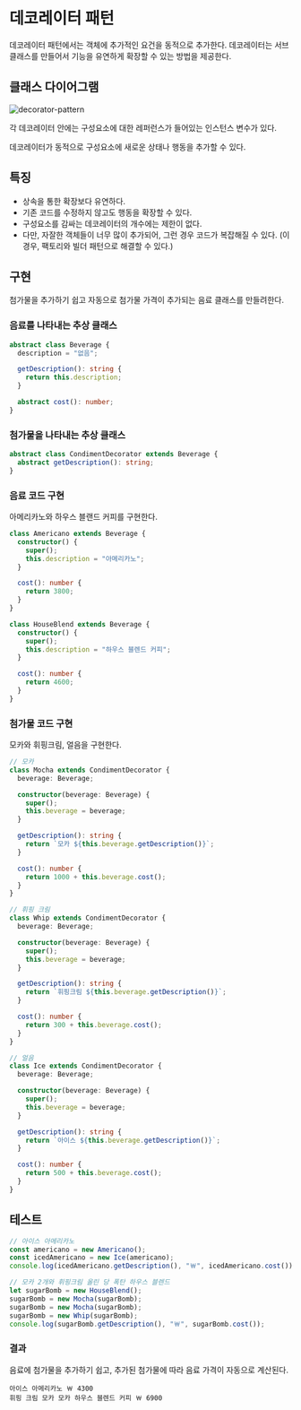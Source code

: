 # 데코레이터 패턴

데코레이터 패턴에서는 객체에 추가적인 요건을 동적으로 추가한다. 데코레이터는 서브클래스를 만들어서 기능을 유연하게 확장할 수 있는 방법을 제공한다.

## 클래스 다이어그램

![decorator-pattern](https://user-images.githubusercontent.com/22253556/71577990-9ae43a00-2b39-11ea-97d6-c74788c70cd8.png)

각 데코레이터 안에는 구성요소에 대한 레퍼런스가 들어있는 인스턴스 변수가 있다.

데코레이터가 동적으로 구성요소에 새로운 상태나 행동을 추가할 수 있다.

## 특징

- 상속을 통한 확장보다 유연하다.
- 기존 코드를 수정하지 않고도 행동을 확장할 수 있다.
- 구성요소를 감싸는 데코레이터의 개수에는 제한이 없다.
- 다만, 자잘한 객체들이 너무 많이 추가되어, 그런 경우 코드가 복잡해질 수 있다. (이 경우, 팩토리와 빌더 패턴으로 해결할 수 있다.)

## 구현

첨가물을 추가하기 쉽고 자동으로 첨가물 가격이 추가되는 음료 클래스를 만들려한다.

### 음료를 나타내는 추상 클래스

```typescript
abstract class Beverage {
  description = "없음";

  getDescription(): string {
    return this.description;
  }

  abstract cost(): number;
}
```

### 첨가물을 나타내는 추상 클래스

```typescript
abstract class CondimentDecorator extends Beverage {
  abstract getDescription(): string;
}
```

### 음료 코드 구현

아메리카노와 하우스 블랜드 커피를 구현한다.

```typescript
class Americano extends Beverage {
  constructor() {
    super();
    this.description = "아메리카노";
  }

  cost(): number {
    return 3800;
  }
}

class HouseBlend extends Beverage {
  constructor() {
    super();
    this.description = "하우스 블렌드 커피";
  }

  cost(): number {
    return 4600;
  }
}
```

### 첨가물 코드 구현

모카와 휘핑크림, 얼음을 구현한다.

```typescript
// 모카
class Mocha extends CondimentDecorator {
  beverage: Beverage;

  constructor(beverage: Beverage) {
    super();
    this.beverage = beverage;
  }

  getDescription(): string {
    return `모카 ${this.beverage.getDescription()}`;
  }

  cost(): number {
    return 1000 + this.beverage.cost();
  }
}

// 휘핑 크림
class Whip extends CondimentDecorator {
  beverage: Beverage;

  constructor(beverage: Beverage) {
    super();
    this.beverage = beverage;
  }

  getDescription(): string {
    return `휘핑크림 ${this.beverage.getDescription()}`;
  }

  cost(): number {
    return 300 + this.beverage.cost();
  }
}

// 얼음
class Ice extends CondimentDecorator {
  beverage: Beverage;

  constructor(beverage: Beverage) {
    super();
    this.beverage = beverage;
  }

  getDescription(): string {
    return `아이스 ${this.beverage.getDescription()}`;
  }

  cost(): number {
    return 500 + this.beverage.cost();
  }
}
```

## 테스트

```typescript
// 아이스 아메리카노
const americano = new Americano();
const icedAmericano = new Ice(americano);
console.log(icedAmericano.getDescription(), "￦", icedAmericano.cost());

// 모카 2개와 휘핑크림 올린 당 폭탄 하우스 블렌드
let sugarBomb = new HouseBlend();
sugarBomb = new Mocha(sugarBomb);
sugarBomb = new Mocha(sugarBomb);
sugarBomb = new Whip(sugarBomb);
console.log(sugarBomb.getDescription(), "￦", sugarBomb.cost());
```

### 결과

음료에 첨가물을 추가하기 쉽고, 추가된 첨가물에 따라 음료 가격이 자동으로 계산된다.

```
아이스 아메리카노 ￦ 4300
휘핑 크림 모카 모카 하우스 블렌드 커피 ￦ 6900
```
